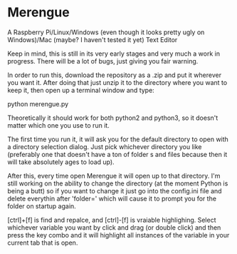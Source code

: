 # Merengue
A Raspberry Pi/Linux/Windows (even though it looks pretty ugly on Windows)/Mac (maybe? I haven't tested it yet) Text Editor

Keep in mind, this is still in its very early stages and very much a work in progress.  There will be a lot of bugs, just giving you fair warning.

In order to run this, download the repository as a .zip and put it wherever you want it.  After doing that just unzip it to the directory where you want to keep it, then open up a terminal window and type:

  python merengue.py

Theoretically it should work for both python2 and python3, so it doesn't matter which one you use to run it.

The first time you run it, it will ask you for the default directory to open with a directory selection dialog.  Just pick whichever directory you like (preferably one that doesn't have a ton of folder s and files because then it will take absolutely ages to load up).

After this, every time open Merengue it will open up to that directory.  I'm still working on the ability to change the directory (at the moment Python is being a butt) so if you want to change it just go into the config.ini file and delete everythin after 'folder=' which will cause it to prompt you for the folder on startup again.

[ctrl]+[f] is find and repalce, and [ctrl]-[f] is vraiable highlighing.  Select whichever variable you want by click and drag (or double click) and then press the key combo and it will highlight all instances of the variable in your current tab that is open.
